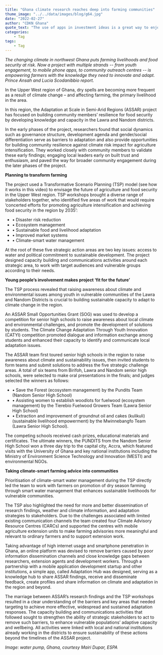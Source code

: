 ```yaml
---
title: "Ghana climate research reaches deep into farming communities"
thume_image: "../../data/images/blog/g64.jpg"
date: "2022-02-27"
author: "CDKN Ghana"
quote_text: "The use of apps in investment ideas is a great way to enjoy the convenience."
categories:
    - Tag
tags:
    - Tag
---
```


_The changing climate in northwest Ghana puts farming livelihoods and food security at risk. Now a project with multiple strands -- from youth engagement, to mobile phone apps, to community outreach centres -- is empowering farmers with the knowledge they need to innovate and adapt. Prince Ansah and Lucia Scodanibbio report._

In the Upper West region of Ghana, dry spells are becoming more frequent as a result of climate change – and affecting farming, the primary livelihood in the area.

In this region, the Adaptation at Scale in Semi-Arid Regions (ASSAR) project has focused on building community members’ resilience for food security by developing knowledge and capacity in the Lawra and Nandom districts.

In the early phases of the project, researchers found that social dynamics such as governance structure, development agenda and gender/social differentiation serve as barriers to adaptation and also provide opportunities for building community resilience against climate risk impact for agriculture intensification. They worked closely with community members to validate these early findings; engaging local leaders early on built trust and enthusiasm, and paved the way for broader community engagement during the later phases of the project.

**Planning to transform farming**

The project used a Transformative Scenario Planning (TSP) model (see how it works in this video) to envisage the future of agriculture and food security in the Upper West region. TSP workshops brought a diverse range of stakeholders together, who identified five areas of work that would require ‘concerted efforts for promoting agriculture intensification and achieving food security in the region by 2035’:

-   • Disaster risk reduction
-   • Ecosystem management
-   • Sustainable food and livelihood adaptation
-   • Improved market systems
-   • Climate-smart water management

At the root of these five strategic action areas are two key issues: access to water and political commitment to sustainable development. The project designed capacity building and communications activities around each strategic area, to work with target audiences and vulnerable groups according to their needs.

**Young people’s involvement makes project ‘fit for the future’**

The TSP process revealed that raising awareness about climate and environmental issues among youth in vulnerable communities of the Lawra and Nandom Districts is crucial to building sustainable capacity to adapt to climate change in the region.

An ASSAR Small Opportunities Grant (SOG) was used to develop a competition for senior high schools to raise awareness about local climate and environmental challenges, and promote the development of solutions by students. The Climate Change Adaptation Through Youth Innovation (CATYI) competition promoted dialogue and information exchange among students and enhanced their capacity to identify and communicate local adaptation issues.

The ASSAR team first toured senior high schools in the region to raise awareness about climate and sustainability issues, then invited students to form teams and submit solutions to address the five strategic challenge areas. A total of six teams from Birifoh, Lawra and Nandom senior high schools, were selected to make oral presentations in the finals; and judges selected the winners as follows:

-   • Save the Forest (ecosystem management) by the Pundits Team (Nandom Senior High School)
-   • Assisting women to establish woodlots for fuelwood (ecosystem management) by the Tierebio Fuelwood Growers Team (Lawra Senior High School)
-   • Extraction and improvement of groundnut oil and cakes (kulikuli) (sustainable livelihood empowerment) by the Mwinnebangfo Team (Lawra Senior High School).

The competing schools received cash prizes, educational materials and certificates. The ultimate winners, the PUNDITS from the Nandom Senior High School won a three day trip to the capital city, Accra, which featured visits with the University of Ghana and key national institutions including the Ministry of Environment Science Technology and Innovation (MESTI) and environmental NGOs.

**Taking climate-smart farming advice into communities**

Prioritisation of climate-smart water management during the TSP directly led the team to work with farmers on promotion of dry season farming through smart water management that enhances sustainable livelihoods for vulnerable communities.

The TSP also highlighted the need for more and better dissemination of research findings, weather and climate information, and adaptation strategies to stakeholders. Due to the challenges associated with limited existing communication channels the team created four Climate Advisory Resource Centres (CARCs) and supported the centres with mobile agriculture extension units to make farming advisories more meaningful and relevant to ordinary farmers and to support extension work.

Taking advantage of high internet usage and smartphone penetration in Ghana, an online platform was devised to remove barriers caused by poor information dissemination channels and close knowledge gaps between researchers, extension agents and development workers. Through a partnership with a mobile application development startup and other institutions, a simple app, called Adaptation Hub was designed, serving as a knowledge hub to share ASSAR findings, receive and disseminate feedback, create profiles and share information on climate and adaptation in the region and beyond.

The marriage between ASSAR’s research findings and the TSP workshops resulted in a clear understanding of the barriers and key areas that needed targeting to achieve more effective, widespread and sustained adaptation responses. The capacity building and communications activities that followed sought to strengthen the ability of strategic stakeholders to act to remove such barriers, to enhance vulnerable populations’ adaptive capacity and wellbeing. All activities were linked with local and national institutions already working in the districts to ensure sustainability of these actions beyond the timelines of the ASSAR project.

_Image: water pump, Ghana, courtesy Mairi Dupar, ESPA_

<!-- > Contrary to popular belief not simply random has roots in a piece of classical Latin literature making it over 2000 years old Latin professort looked up one of the more.

Contrary to popular belief, Lorem Ipsum is not simply random text. It has roots in a piece of classical literature from 459, making it over 2000 years old. Richard McClintock, a Latin professor at Virginia looked up one of the more obscure Latin words, consectetur, from a Lorem Ipsum passage, and going through the cites of the word in classical literature, discovered the undoubtable source. Lorem Ipsum comes from written in 45 BC. This book is a treatise on the theory.

Contrary to popular belief, Lorem Ipsum is not simply random text. It has roots in a piece of classical literature from 459, making it over 2000 years old. Richard McClintock, a Latin professor at Virginia looked up one of the more obscure Latin words, consectetur, from a Lorem Ipsum passage, and going through the cites of the word in classical literature.

<div class="row mt-5 mb-5">
    <div class="col-sm-4">
        <img class="w-100 mb-xs-30" src="../../data/images/blog/s1.jpg" alt="Image-Givest">
    </div>
    <div class="col-sm-4">
        <img class="w-100 mb-xs-30" src="../../data/images/blog/s2.jpg" alt="Image-Givest">
    </div>
    <div class="col-sm-4">
        <img class="w-100" src="../../data/images/blog/s3.jpg" alt="Image-Givest">
    </div>
</div>

#### Old Education Needs For Change The World.

Contrary to popular belief, Lorem Ipsum is not simply random text. It has roots in a piece of classical literature from 459, making it over 2000 years old. Richard McClintock, a Latin professor at Virginia looked up one of the more obscure Latin words, consectetur, from a Lorem Ipsum passage, and going through the cites of the word in classical literature, discovered the undoubtable source. Lorem Ipsum comes from written in 45 BC. This book is a treatise on the theory.

Contrary to popular belief, Lorem Ipsum is not simply random text. It has roots in a piece of classical literature from 459, making it over 2000 years old. Richard McClintock, a Latin professor at Virginia looked up one of the more obscure Latin words, consectetur, from a Lorem Ipsum passage, and going through the cites of the word in classical literature. -->
